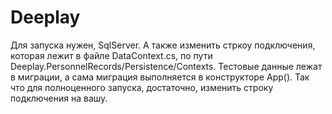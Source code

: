 # Deeplay
Для запуска нужен, SqlServer.
А также изменить стркоу подключения, которая лежит в файле DataContext.cs, по пути Deeplay.PersonnelRecords/Persistence/Contexts.
Тестовые данные лежат в миграции, а сама миграция выполняется в конструкторе App().
Так что для полноценного запуска, достаточно, изменить строку подключения на вашу.
